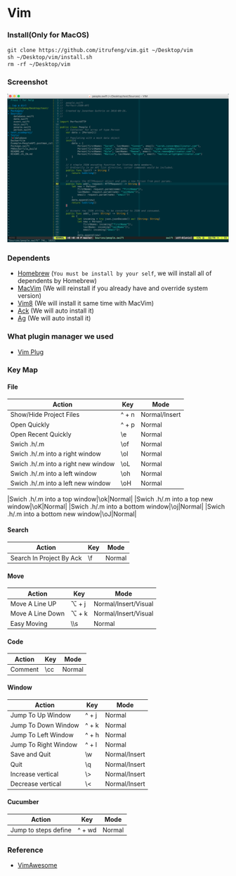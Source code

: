 # Vim

### Install(Only for MacOS)

```
git clone https://github.com/itrufeng/vim.git ~/Desktop/vim
sh ~/Desktop/vim/install.sh
rm -rf ~/Desktop/vim
```

### Screenshot

![Screenshot](./screenshot.png)

### Dependents

* [Homebrew](https://brew.sh) (`You must be install by your self`, we will install all of dependents by Homebrew)
* [MacVim](https://github.com/macvim-dev/macvim) (We will reinstall if you already have and override system version)
* [Vim8](https://vim.sourceforge.io)  (We will install it same time with MacVim)
* [Ack](https://github.com/petdance/ack2) (We will auto install it)
* [Ag](https://github.com/ggreer/the_silver_searcher) (We will auto install it)

### What plugin manager we used

* [Vim Plug](https://github.com/junegunn/vim-plug)

### Key Map

#### File

|Action|Key|Mode|
|---|---|---|
|Show/Hide Project Files|^ + n|Normal/Insert|
|Open Quickly|^ + p|Normal|
|Open Recent Quickly|\\e|Normal|
|Swich .h/.m|\\of|Normal|
|Swich .h/.m into a right window|\\ol|Normal|
|Swich .h/.m into a right new window|\\oL|Normal|
|Swich .h/.m into a left window|\\oh|Normal|
|Swich .h/.m into a left new window|\\oH|Normal|

|Swich .h/.m into a top window|\\ok|Normal|
|Swich .h/.m into a top new window|\\oK|Normal|
|Swich .h/.m into a bottom window|\\oj|Normal|
|Swich .h/.m into a bottom new window|\\oJ|Normal|

#### Search

|Action|Key|Mode|
|---|---|---|
|Search In Project By Ack|\\f|Normal|

#### Move

|Action|Key|Mode|
|---|---|---|
|Move A Line UP|⌥ + j|Normal/Insert/Visual|
|Move A Line Down|⌥ + k|Normal/Insert/Visual|
|Easy Moving|\\\\s|Normal|

#### Code

|Action|Key|Mode|
|---|---|---|
|Comment|\\cc|Normal|

#### Window

|Action|Key|Mode|
|---|---|---|
|Jump To Up Window|^ + j|Normal|
|Jump To Down Window|^ + k|Normal|
|Jump To Left Window|^ + h|Normal|
|Jump To Right Window|^ + l|Normal|
|Save and Quit|\\w|Normal/Insert|
|Quit|\\q|Normal/Insert|
|Increase vertical|\\>|Normal/Insert|
|Decrease vertical|\\<|Normal/Insert|

#### Cucumber

|Action|Key|Mode|
|---|---|---|
|Jump to steps define|^ + wd|Normal|


### Reference

* [VimAwesome](http://vimawesome.com)


